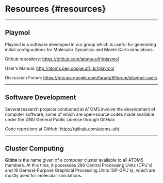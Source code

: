 Resources {#resources}
=========

----------------------------------------------------------------------------------------------------
Playmol
----------------------------------------------------------------------------------------------------

Playmol is a software developed in our group which is useful for generating initial configurations
for Molecular Dynamics and Monte Carlo simulations.

Github repository: https://github.com/atoms-ufrj/playmol

User's Manual: http://atoms.peq.coppe.ufrj.br/playmol

Discussion Forum: https://groups.google.com/forum/#!forum/playmol-users


----------------------------------------------------------------------------------------------------
Software Development
----------------------------------------------------------------------------------------------------

Several research projects conducted at ATOMS involve the development of computer software, some of
which are open-source codes made available under the GNU General Public License through GitHub:

Code repository at GitHub: https://github.com/atoms-ufrj


----------------------------------------------------------------------------------------------------
Cluster Computing
----------------------------------------------------------------------------------------------------

**Gibbs** is the name given of a computer cluster available to all ATOMS members. At this time, it
possesses 296 Central Processing Units (CPU's) and 16 General-Purpose Graphical Processing Units
(GP-GPU's), which are mostly used for molecular simulations.
